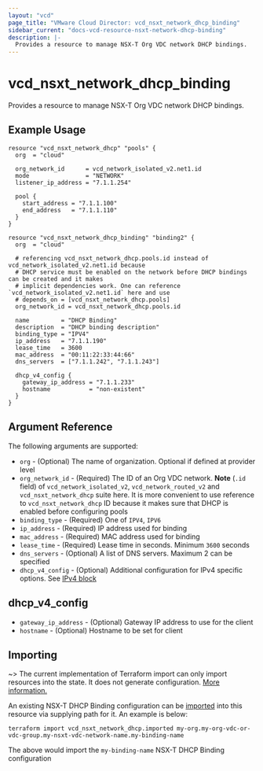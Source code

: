 ```yaml
---
layout: "vcd"
page_title: "VMware Cloud Director: vcd_nsxt_network_dhcp_binding"
sidebar_current: "docs-vcd-resource-nsxt-network-dhcp-binding"
description: |-
  Provides a resource to manage NSX-T Org VDC network DHCP bindings.
---
```


# vcd\_nsxt\_network\_dhcp\_binding

Provides a resource to manage NSX-T Org VDC network DHCP bindings.


## Example Usage

```hcl
resource "vcd_nsxt_network_dhcp" "pools" {
  org  = "cloud"

  org_network_id      = vcd_network_isolated_v2.net1.id
  mode                = "NETWORK"
  listener_ip_address = "7.1.1.254"

  pool {
    start_address = "7.1.1.100"
    end_address   = "7.1.1.110"
  }
}

resource "vcd_nsxt_network_dhcp_binding" "binding2" {
  org  = "cloud"

  # referencing vcd_nsxt_network_dhcp.pools.id instead of vcd_network_isolated_v2.net1.id because
  # DHCP service must be enabled on the network before DHCP bindings can be created and it makes
  # implicit dependencies work. One can reference `vcd_network_isolated_v2.net1.id` here and use
  # depends_on = [vcd_nsxt_network_dhcp.pools]
  org_network_id = vcd_nsxt_network_dhcp.pools.id

  name         = "DHCP Binding"
  description  = "DHCP binding description"
  binding_type = "IPV4"
  ip_address   = "7.1.1.190"
  lease_time   = 3600
  mac_address  = "00:11:22:33:44:66"
  dns_servers  = ["7.1.1.242", "7.1.1.243"]

  dhcp_v4_config {
    gateway_ip_address = "7.1.1.233"
    hostname           = "non-existent"
  }
}
```

## Argument Reference

The following arguments are supported:

* `org` - (Optional) The name of organization. Optional if defined at provider level
* `org_network_id` - (Required) The ID of an Org VDC network. **Note**  (`.id` field) of
  `vcd_network_isolated_v2`, `vcd_network_routed_v2` and `vcd_nsxt_network_dhcp` suite here. It is
  more convenient to use reference to `vcd_nsxt_network_dhcp` ID because it makes sure that DHCP is
  enabled before configuring pools
* `binding_type` - (Required) One of `IPV4`, `IPV6`
* `ip_address` - (Required) IP address used for binding
* `mac_address` - (Required) MAC address used for binding
* `lease_time` - (Required) Lease time in seconds. Minimum `3600` seconds
* `dns_servers` - (Optional) A list of DNS servers. Maximum 2 can be specified
* `dhcp_v4_config` - (Optional) Additional configuration for IPv4 specific options. See [IPv4 block](#ipv4-block)

<a id="ipv4-block"></a>

## dhcp_v4_config

* `gateway_ip_address` - (Optional) Gateway IP address to use for the client
* `hostname` - (Optional) Hostname to be set for client

## Importing

~> The current implementation of Terraform import can only import resources into the state.
It does not generate configuration. [More information.](https://www.terraform.io/docs/import/)

An existing NSX-T DHCP Binding configuration can be [imported][docs-import] into this resource via
supplying path for it. An example is
below:

[docs-import]: https://www.terraform.io/docs/import/

```
terraform import vcd_nsxt_network_dhcp.imported my-org.my-org-vdc-or-vdc-group.my-nsxt-vdc-network-name.my-binding-name
```

The above would import the `my-binding-name` NSX-T DHCP Binding configuration
